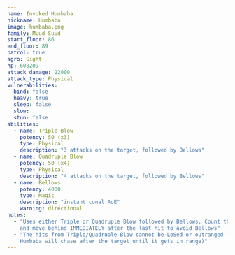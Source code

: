 ```yaml
---
name: Invoked Humbaba
nickname: Humbaba
image: humbaba.png
family: Muud Suud
start_floor: 86
end_floor: 89
patrol: true
agro: Sight
hp: 608209
attack_damage: 22000
attack_type: Physical
vulnerabilities:
  bind: false
  heavy: true
  sleep: false
  slow: 
  stun: false
abilities:
  - name: Triple Blow
    potency: 50 (x3)
    type: Physical
    description: "3 attacks on the target, followed by Bellows"
  - name: Quadruple Blow
    potency: 50 (x4)
    type: Physical
    description: "4 attacks on the target, followed by Bellows"
  - name: Bellows
    potency: 4000
    type: Magic
    description: "instant conal AoE"
    warning: directional
notes:
  - "Uses either Triple or Quadruple Blow followed by Bellows. Count the hits
    and move behind IMMEDIATELY after the last hit to avoid Bellows"
  - "The hits from Triple/Quadruple Blow cannot be LoSed or outranged (the
    Humbaba will chase after the target until it gets in range)"
---
```

